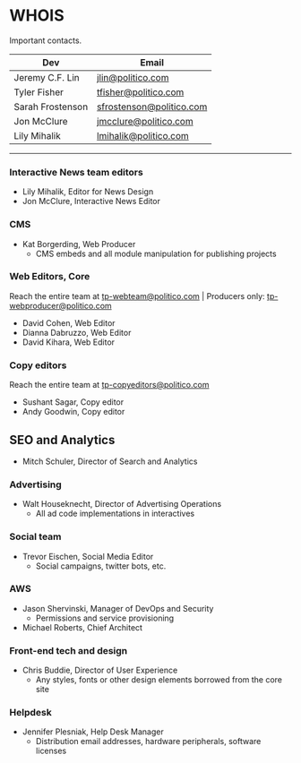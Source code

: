 # WHOIS

Important contacts.

| Dev | Email |
|-----|-------|
| Jeremy C.F. Lin    | jlin@politico.com      |
| Tyler Fisher    | tfisher@politico.com       |
|Sarah Frostenson     | sfrostenson@politico.com      |
| Jon McClure    | jmcclure@politico.com      |
| Lily Mihalik | lmihalik@politico.com      |


---

### Interactive News team editors

* Lily Mihalik, Editor for News Design
* Jon McClure, Interactive News Editor

### CMS

* Kat Borgerding, Web Producer
  * CMS embeds and all module manipulation for publishing projects

### Web Editors, Core

Reach the entire team at tp-webteam@politico.com \| Producers only:  tp-webproducer@politico.com

* David Cohen, Web Editor
* Dianna Dabruzzo, Web Editor
* David Kihara, Web Editor

### Copy editors

Reach the entire team at tp-copyeditors@politico.com

* Sushant Sagar, Copy editor
* Andy Goodwin, Copy editor

## SEO and Analytics

* Mitch Schuler, Director of Search and Analytics

### Advertising

* Walt Houseknecht, Director of Advertising Operations
  * All ad code implementations in interactives

### Social team

* Trevor Eischen, Social Media Editor
  * Social campaigns, twitter bots, etc.

### AWS

* Jason Shervinski, Manager of DevOps and Security
  * Permissions and service provisioning
* Michael Roberts, Chief Architect


### Front-end tech and design

* Chris Buddie, Director of User Experience
  * Any styles, fonts or other design elements borrowed from the core site

### Helpdesk

* Jennifer Plesniak, Help Desk Manager
  * Distribution email addresses, hardware peripherals, software licenses


